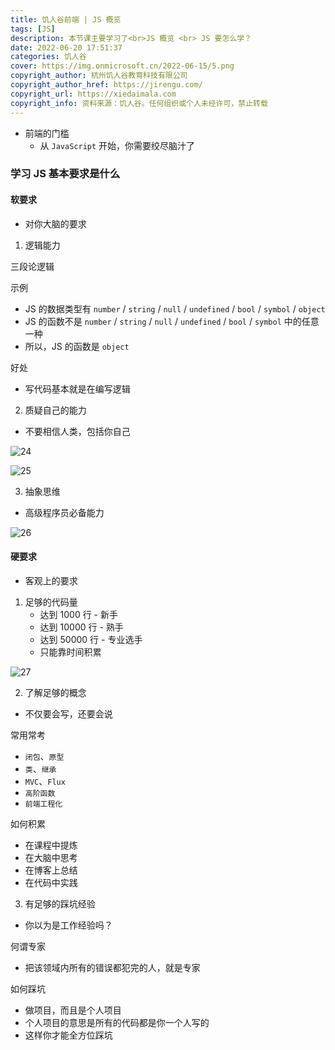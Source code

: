 ```yaml
---
title: 饥人谷前端 | JS 概览
tags: [JS]
description: 本节课主要学习了<br>JS 概览 <br> JS 要怎么学？
date: 2022-06-20 17:51:37
categories: 饥人谷
cover: https://img.onmicrosoft.cn/2022-06-15/5.png
copyright_author: 杭州饥人谷教育科技有限公司
copyright_author_href: https://jirengu.com/
copyright_url: https://xiedaimala.com
copyright_info: 资料来源：饥人谷。任何组织或个人未经许可，禁止转载
---
```

- 前端的门槛
  - 从 `JavaScript` 开始，你需要绞尽脑汁了

### 学习 JS 基本要求是什么
#### 软要求
- 对你大脑的要求
1. 逻辑能力

三段论逻辑

示例
- JS 的数据类型有 `number` / `string` / `null` / `undefined` / `bool` / `symbol` / `object`
- JS 的函数不是   `number` / `string` / `null` / `undefined` / `bool` / `symbol` 中的任意一种
- 所以，JS 的函数是 `object`

好处
- 写代码基本就是在编写逻辑

2. 质疑自己的能力
- 不要相信人类，包括你自己

![24](https://img.onmicrosoft.cn/2022-06-20/24.png)

![25](https://img.onmicrosoft.cn/2022-06-20/25.png)

3. 抽象思维
- 高级程序员必备能力

![26](https://img.onmicrosoft.cn/2022-06-20/26.png)

#### 硬要求
- 客观上的要求

1. 足够的代码量
   - 达到 1000 行 - 新手
   - 达到 10000 行 - 熟手
   - 达到 50000 行 - 专业选手
   - 只能靠时间积累

![27](https://img.onmicrosoft.cn/2022-06-20/27.png)

2. 了解足够的概念

- 不仅要会写，还要会说

常用常考
- `闭包`、`原型`
- `类`、`继承`
- `MVC`、`Flux`
- `高阶函数`
- `前端工程化`

如何积累
- 在课程中提炼
- 在大脑中思考
- 在博客上总结
- 在代码中实践

3. 有足够的踩坑经验

- 你以为是工作经验吗？

何谓专家
- 把该领域内所有的错误都犯完的人，就是专家

如何踩坑
- 做项目，而且是个人项目
- 个人项目的意思是所有的代码都是你一个人写的
- 这样你才能全方位踩坑